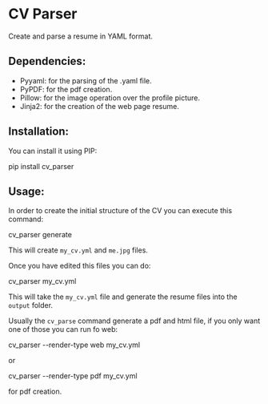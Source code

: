 # CV Parser

Create and parse a resume in YAML format.

## Dependencies:

- Pyyaml: for the parsing of the .yaml file.
- PyPDF: for the pdf creation.
- Pillow: for the image operation over the profile picture.
- Jinja2: for the creation of the web page resume.

## Installation:

You can install it using PIP:

  pip install cv_parser

## Usage:

In order to create the initial structure of the CV you can execute this command:

  cv_parser  generate
  
This will create `my_cv.yml` and `me.jpg` files.

Once you have edited this files you can do:

  cv_parser my_cv.yml

This will take the `my_cv.yml` file and generate the resume files into the
`output` folder.

Usually the `cv_parse` command generate a pdf and html file, if you only want
one of those you can run fo web:

  cv_parser --render-type web my_cv.yml

or

  cv_parser --render-type pdf my_cv.yml
  
for pdf creation.
